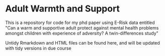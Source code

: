 # Adult Warmth and Support
This is a repository for code for my phd paper using E-Risk data entitled "Can a warm and supportive adult protect against mental health problems amongst children with experience of adversity? A twin-differences study"

Untidy Rmarkdown and HTML files can be found here, and will be updated with tidy versions in due course

